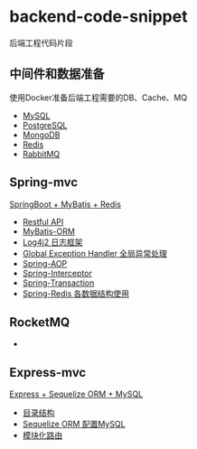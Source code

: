 # backend-code-snippet
后端工程代码片段

## 中间件和数据准备

使用Docker准备后端工程需要的DB、Cache、MQ

- [MySQL](https://github.com/huiru-wang/backend-code-snippet/blob/main/00-basic/middleware-config.md#mysql)
- [PostgreSQL](https://github.com/huiru-wang/backend-code-snippet/blob/main/00-basic/middleware-config.md#postgresql)
- [MongoDB](https://github.com/huiru-wang/backend-code-snippet/blob/main/00-basic/middleware-config.md#mongodb)
- [Redis](https://github.com/huiru-wang/backend-code-snippet/blob/main/00-basic/middleware-config.md#redis)
- [RabbitMQ](https://github.com/huiru-wang/backend-code-snippet/blob/main/00-basic/middleware-config.md#rabbitmq)

## Spring-mvc

[SpringBoot + MyBatis + Redis](https://github.com/huiru-wang/backend-code-snippet/tree/main/01-springboot-mvc)
- [Restful API](https://github.com/huiru-wang/backend-code-snippet/tree/main/01-springboot-mvc#restful-api)
- [MyBatis-ORM](https://github.com/huiru-wang/backend-code-snippet/tree/main/01-springboot-mvc#mybatis-orm)
- [Log4j2 日志框架](https://github.com/huiru-wang/backend-code-snippet/tree/main/01-springboot-mvc#log4j2%E6%97%A5%E5%BF%97%E9%85%8D%E7%BD%AE)
- [Global Exception Handler 全局异常处理](https://github.com/huiru-wang/backend-code-snippet/tree/main/01-springboot-mvc#%E5%85%A8%E5%B1%80%E5%BC%82%E5%B8%B8%E5%A4%84%E7%90%86)
- [Spring-AOP](https://github.com/huiru-wang/backend-code-snippet/tree/main/01-springboot-mvc#springboot-aop)
- [Spring-Interceptor](https://github.com/huiru-wang/backend-code-snippet/tree/main/01-springboot-mvc#interceptor)
- [Spring-Transaction](https://github.com/huiru-wang/backend-code-snippet/tree/main/01-springboot-mvc#springboot-transaction)
- [Spring-Redis 各数据结构使用](https://github.com/huiru-wang/backend-code-snippet/tree/main/01-springboot-mvc#springboot-redis)

## RocketMQ

- 

## Express-mvc

[Express + Sequelize ORM + MySQL](https://github.com/huiru-wang/backend-code-snippet/tree/main/30-express-mvc#1-%E5%87%86%E5%A4%87%E9%A1%B9%E7%9B%AE)
- [目录结构](https://github.com/huiru-wang/backend-code-snippet/tree/main/30-express-mvc#1-%E5%87%86%E5%A4%87%E9%A1%B9%E7%9B%AE)
- [Sequelize ORM 配置MySQL](https://github.com/huiru-wang/backend-code-snippet/tree/main/30-express-mvc#3-sequelize-orm-%E9%85%8D%E7%BD%AEmysql)
- [模块化路由](https://github.com/huiru-wang/backend-code-snippet/tree/main/30-express-mvc#5-%E6%A8%A1%E5%9D%97%E5%8C%96%E8%B7%AF%E7%94%B1)